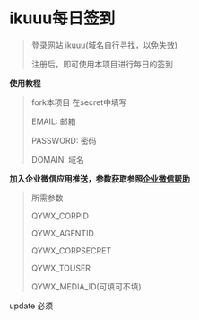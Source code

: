 # ikuuu每日签到
>登录网站 ikuuu(域名自行寻找，以免失效)
>
>注册后，即可使用本项目进行每日的签到

**使用教程**
>fork本项目
>在secret中填写
>
>EMAIL: 邮箱
>
>PASSWORD: 密码
>
>DOMAIN: 域名

**加入企业微信应用推送，参数获取参照[企业微信帮助](https://note.youdao.com/ynoteshare1/index.html?id=351e08a72378206f9dd64d2281e9b83b&type=note)**
>所需参数
>
>QYWX_CORPID
>
>QYWX_AGENTID
>
>QYWX_CORPSECRET
>
>QYWX_TOUSER
>
>QYWX_MEDIA_ID(可填可不填)

update 必须
